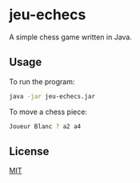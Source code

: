 # jeu-echecs

A simple chess game written in Java.

## Usage

To run the program:
```bash
java -jar jeu-echecs.jar
```

To move a chess piece:
```bash
Joueur Blanc ? a2 a4
```

## License
[MIT](https://raw.githubusercontent.com/Nakwendaa/jeu-echecs/master/LICENSE)
